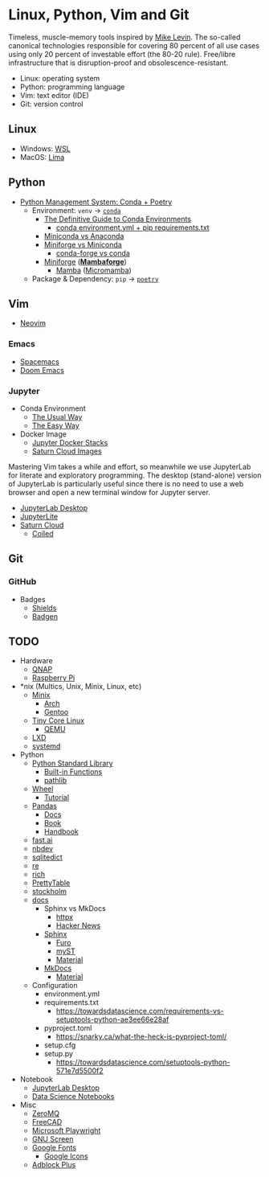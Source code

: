 # Linux, Python, Vim and Git
Timeless, muscle-memory tools inspired by [Mike Levin](https://github.com/miklevin). The so-called canonical technologies responsible for covering 80 percent of all use cases using only 20 percent of investable effort (the 80-20 rule). Free/libre infrastructure that is disruption-proof and obsolescence-resistant.

- Linux: operating system
- Python: programming language
- Vim: text editor (IDE)
- Git: version control

## Linux
- Windows: [WSL](https://docs.microsoft.com/en-us/windows/wsl/)
- MacOS: [Lima](https://github.com/lima-vm/lima)

## Python
- [Python Management System: Conda + Poetry](https://ealizadeh.com/blog/guide-to-python-env-pkg-dependency-using-conda-poetry)
    - Environment: `venv` &rarr; [`conda`](https://docs.conda.io/en/latest/)
        - [The Definitive Guide to Conda Environments](https://towardsdatascience.com/a-guide-to-conda-environments-bc6180fc533)
            - [conda environment.yml + pip requirements.txt](https://stackoverflow.com/q/35245401)
        - [Miniconda vs Anaconda](https://www.reddit.com/r/Python/comments/lvr85n/i_want_to_use_python_commercially_for_free_is/)
        - [Miniforge vs Miniconda](https://stackoverflow.com/q/60532678)
            - [conda-forge vs conda](https://stackoverflow.com/q/39857289)
        - [Miniforge](https://github.com/conda-forge/miniforge/) ([**Mambaforge**](https://github.com/conda-forge/miniforge/#mambaforge))
            - [Mamba](https://github.com/mamba-org/mamba) ([Micromamba](https://github.com/mamba-org/mamba#micromamba))
    - Package & Dependency: `pip` &rarr; [`poetry`](https://python-poetry.org/)

## Vim
- [Neovim](https://neovim.io/)

### Emacs
- [Spacemacs](https://www.spacemacs.org/)
- [Doom Emacs](https://github.com/hlissner/doom-emacs)

### Jupyter
- Conda Environment
    - [The Usual Way](https://stackoverflow.com/a/53546634)
    - [The Easy Way](https://towardsdatascience.com/get-your-conda-environment-to-show-in-jupyter-notebooks-the-easy-way-17010b76e874)
- Docker Image
    - [Jupyter Docker Stacks](https://github.com/jupyter/docker-stacks)
    - [Saturn Cloud Images](https://github.com/saturncloud/images)

Mastering Vim takes a while and effort, so meanwhile we use JupyterLab for literate and exploratory programming. The desktop (stand-alone) version of JupyterLab is particularly useful since there is no need to use a web browser and open a new terminal window for Jupyter server.

- [JupyterLab Desktop](https://github.com/jupyterlab/jupyterlab-desktop)
- [JupyterLite](https://jupyterlite.readthedocs.io/en/latest/)
- [Saturn Cloud](https://saturncloud.io/)
    - [Coiled](https://coiled.io/)

## Git

### GitHub
- Badges
    - [Shields](https://shields.io/)
    - [Badgen](https://badgen.net/)

## TODO
- Hardware
    - [QNAP](https://www.qnap.com)
    - [Raspberry Pi](https://www.raspberrypi.org/)
- *nix (Multics, Unix, Minix, Linux, etc)
    - [Minix](https://www.minix3.org/)
        - [Arch](https://archlinux.org/)
        - [Gentoo](https://www.gentoo.org/)
    - [Tiny Core Linux](http://tinycorelinux.net/)
        - [QEMU](https://www.qemu.org/)
    - [LXD](https://linuxcontainers.org/lxd/introduction/)
    - [systemd](https://systemd.io/)
- Python
    - [Python Standard Library](https://docs.python.org/3/library/)
        - [Built-in Functions](https://docs.python.org/3/library/functions.html)
        - [pathlib](https://docs.python.org/3/library/pathlib.html)
    - [Wheel](https://pythonwheels.com/)
        - [Tutorial](https://realpython.com/python-wheels/)
    - [Pandas](https://pandas.pydata.org/)
        - [Docs](https://pandas.pydata.org/docs/)
        - [Book](https://github.com/wesm/pydata-book)
        - [Handbook](https://jakevdp.github.io/PythonDataScienceHandbook/03.00-introduction-to-pandas.html)
    - [fast.ai](https://www.fast.ai/)
    - [nbdev](https://nbdev.fast.ai/)
    - [sqlitedict](https://github.com/RaRe-Technologies/sqlitedict)
    - [re](https://docs.python.org/3/library/re.html)
    - [rich](https://github.com/Textualize/rich)
    - [PrettyTable](https://github.com/jazzband/prettytable)
    - [stockholm](https://github.com/kalaspuff/stockholm)
    - [docs](https://realpython.com/documenting-python-code/#documentation-tools-and-resources)
        - Sphinx vs MkDocs
            - [httpx](https://github.com/encode/httpx/discussions/1220)
            - [Hacker News](https://news.ycombinator.com/item?id=27283521)
        - [Sphinx](https://www.sphinx-doc.org/en/master/)
            - [Furo](https://github.com/pradyunsg/furo)
            - [myST](https://myst-parser.readthedocs.io/en/latest/)
            - [Material](https://bashtage.github.io/sphinx-material/)
        - [MkDocs](https://www.mkdocs.org/)
            - [Material](https://github.com/squidfunk/mkdocs-material)
    - Configuration
        - environment.yml
        - requirements.txt
            - https://towardsdatascience.com/requirements-vs-setuptools-python-ae3ee66e28af
        - pyproject.toml
            - https://snarky.ca/what-the-heck-is-pyproject-toml/
        - setup.cfg
        - setup.py
            - https://towardsdatascience.com/setuptools-python-571e7d5500f2
- Notebook
    - [JupyterLab Desktop](https://github.com/jupyterlab/jupyterlab-desktop)
    - [Data Science Notebooks](https://datasciencenotebook.org/)
- Misc
    - [ZeroMQ](https://zeromq.org/)
    - [FreeCAD](https://www.freecadweb.org/)
    - [Microsoft Playwright](https://github.com/microsoft/playwright)
    - [GNU Screen](https://www.gnu.org/software/screen/)
    - [Google Fonts](https://fonts.google.com/)
        - [Google Icons](https://fonts.google.com/icons)
    - [Adblock Plus](https://namu.wiki/w/Adblock%20Plus)
